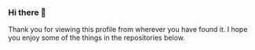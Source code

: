 ### Hi there 👋

<!--
**anarchy-artichokey/anarchy-artichokey** is a ✨ _special_ ✨ repository because its `README.md` (this file) appears on your GitHub profile.

Here are some ideas to get you started:
-->

Thank you for viewing this profile from wherever you have found it. I hope you enjoy some of the things in the repositories below.

